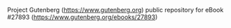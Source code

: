 Project Gutenberg (https://www.gutenberg.org) public repository for eBook #27893 (https://www.gutenberg.org/ebooks/27893)
